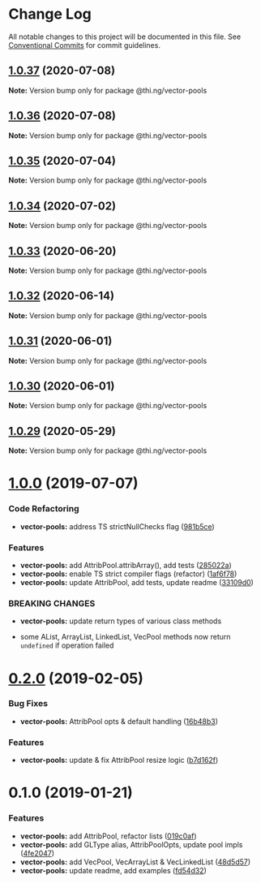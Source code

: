 # Change Log

All notable changes to this project will be documented in this file.
See [Conventional Commits](https://conventionalcommits.org) for commit guidelines.

## [1.0.37](https://github.com/thi-ng/umbrella/compare/@thi.ng/vector-pools@1.0.36...@thi.ng/vector-pools@1.0.37) (2020-07-08)

**Note:** Version bump only for package @thi.ng/vector-pools





## [1.0.36](https://github.com/thi-ng/umbrella/compare/@thi.ng/vector-pools@1.0.35...@thi.ng/vector-pools@1.0.36) (2020-07-08)

**Note:** Version bump only for package @thi.ng/vector-pools





## [1.0.35](https://github.com/thi-ng/umbrella/compare/@thi.ng/vector-pools@1.0.34...@thi.ng/vector-pools@1.0.35) (2020-07-04)

**Note:** Version bump only for package @thi.ng/vector-pools





## [1.0.34](https://github.com/thi-ng/umbrella/compare/@thi.ng/vector-pools@1.0.33...@thi.ng/vector-pools@1.0.34) (2020-07-02)

**Note:** Version bump only for package @thi.ng/vector-pools





## [1.0.33](https://github.com/thi-ng/umbrella/compare/@thi.ng/vector-pools@1.0.32...@thi.ng/vector-pools@1.0.33) (2020-06-20)

**Note:** Version bump only for package @thi.ng/vector-pools





## [1.0.32](https://github.com/thi-ng/umbrella/compare/@thi.ng/vector-pools@1.0.31...@thi.ng/vector-pools@1.0.32) (2020-06-14)

**Note:** Version bump only for package @thi.ng/vector-pools





## [1.0.31](https://github.com/thi-ng/umbrella/compare/@thi.ng/vector-pools@1.0.30...@thi.ng/vector-pools@1.0.31) (2020-06-01)

**Note:** Version bump only for package @thi.ng/vector-pools





## [1.0.30](https://github.com/thi-ng/umbrella/compare/@thi.ng/vector-pools@1.0.29...@thi.ng/vector-pools@1.0.30) (2020-06-01)

**Note:** Version bump only for package @thi.ng/vector-pools





## [1.0.29](https://github.com/thi-ng/umbrella/compare/@thi.ng/vector-pools@1.0.28...@thi.ng/vector-pools@1.0.29) (2020-05-29)

**Note:** Version bump only for package @thi.ng/vector-pools





# [1.0.0](https://github.com/thi-ng/umbrella/compare/@thi.ng/vector-pools@0.2.16...@thi.ng/vector-pools@1.0.0) (2019-07-07)

### Code Refactoring

* **vector-pools:** address TS strictNullChecks flag ([981b5ce](https://github.com/thi-ng/umbrella/commit/981b5ce))

### Features

* **vector-pools:** add AttribPool.attribArray(), add tests ([285022a](https://github.com/thi-ng/umbrella/commit/285022a))
* **vector-pools:** enable TS strict compiler flags (refactor) ([1af6f78](https://github.com/thi-ng/umbrella/commit/1af6f78))
* **vector-pools:** update AttribPool, add tests, update readme ([33109d0](https://github.com/thi-ng/umbrella/commit/33109d0))

### BREAKING CHANGES

* **vector-pools:** update return types of various class methods

- some AList, ArrayList, LinkedList, VecPool methods now return
  `undefined` if operation failed

# [0.2.0](https://github.com/thi-ng/umbrella/compare/@thi.ng/vector-pools@0.1.2...@thi.ng/vector-pools@0.2.0) (2019-02-05)

### Bug Fixes

* **vector-pools:** AttribPool opts & default handling ([16b48b3](https://github.com/thi-ng/umbrella/commit/16b48b3))

### Features

* **vector-pools:** update & fix AttribPool resize logic ([b7d162f](https://github.com/thi-ng/umbrella/commit/b7d162f))

# 0.1.0 (2019-01-21)

### Features

* **vector-pools:** add AttribPool, refactor lists ([019c0af](https://github.com/thi-ng/umbrella/commit/019c0af))
* **vector-pools:** add GLType alias, AttribPoolOpts, update pool impls ([4fe2047](https://github.com/thi-ng/umbrella/commit/4fe2047))
* **vector-pools:** add VecPool, VecArrayList & VecLinkedList ([48d5d57](https://github.com/thi-ng/umbrella/commit/48d5d57))
* **vector-pools:** update readme, add examples ([fd54d32](https://github.com/thi-ng/umbrella/commit/fd54d32))
